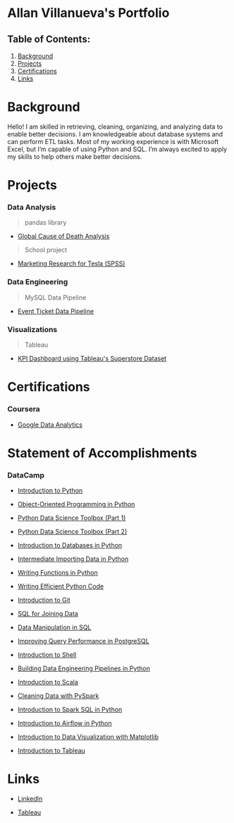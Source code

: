 # Allan Villanueva's Portfolio
## Table of Contents:
1) [Background](https://github.com/allan-villan/data-analysis-portfolio#background)
2) [Projects](https://github.com/allan-villan/data-analysis-portfolio#projects)
3) [Certifications](https://github.com/allan-villan/data-analysis-portfolio#certifications)
4) [Links](https://github.com/allan-villan/data-analysis-portfolio#links)

# Background
Hello! I am skilled in retrieving, cleaning, organizing, and analyzing data to enable better decisions. I am knowledgeable about database systems and can perform ETL tasks. Most of my working experience is with Microsoft Excel, but I’m capable of using Python and SQL. I’m always excited to apply my skills to help others make better decisions.

# Projects

### Data Analysis
> pandas library
- [Global Cause of Death Analysis](https://github.com/ko-allan/global-cause-of-death-analysis/blob/main/cause_of_deaths_analysis.ipynb)
> School project
- [Marketing Research for Tesla (SPSS)](https://github.com/ko-allan/csueb-MKTG-310-tesla)

### Data Engineering
> MySQL Data Pipeline
- [Event Ticket Data Pipeline](https://github.com/ko-allan/data-pipeline-test)

### Visualizations
> Tableau
- [KPI Dashboard using Tableau's Superstore Dataset](https://public.tableau.com/app/profile/allan.villanueva/viz/KPIDashboard-SalesProfitYOY/KPIDashboard)

# Certifications

### Coursera

- [Google Data Analytics](https://drive.google.com/file/d/1aJ199VKOuda-MRsihhmhu0J6NXSjpcF2/view?usp=sharing)

# Statement of Accomplishments

### DataCamp
- [Introduction to Python](https://drive.google.com/file/d/1_UhiU1DKiU5Lhz81LMCQQobhVl04TVoK/view?usp=sharing)

- [Object-Oriented Programming in Python](https://drive.google.com/file/d/19FHhnoRXA2jggukhdSMmk9goWVWY0D8w/view?usp=sharing)

- [Python Data Science Toolbox (Part 1)](https://drive.google.com/file/d/1awk9gmPruX-GDHj6C5vPOaPq34ECN3dz/view?usp=sharing)

- [Python Data Science Toolbox (Part 2)](https://drive.google.com/file/d/1qwWt1_FR-zMFk0ebP_x1RCiPilQqme0-/view?usp=sharing)

- [Introduction to Databases in Python](https://drive.google.com/file/d/1gfHypvu8BbYPkgZ5oCjAke6AJ_IXxud_/view?usp=sharing)

- [Intermediate Importing Data in Python](https://drive.google.com/file/d/1M1uR7p2lgtvlSbFXyX4OiIff3XTeUbxr/view?usp=sharing)

- [Writing Functions in Python](https://drive.google.com/file/d/1tHL4ObUebtm7-sREbv0tPC248HvSghai/view?usp=sharing)

- [Writing Efficient Python Code](https://drive.google.com/file/d/16Vc9bO2zKc5lZ40hmQgm1i4I3F1_k0DP/view?usp=sharing)

- [Introduction to Git](https://drive.google.com/file/d/1avKKrJE6HRkUSHYvoM6JrtE4WjON6gK0/view?usp=sharing)

- [SQL for Joining Data](https://drive.google.com/file/d/1nuLo8Soq-K2v03AqvTv0uOhVaiiPMeZ4/view?usp=sharing)

- [Data Manipulation in SQL](https://drive.google.com/file/d/1gMg7VcM2G_KWN3_HrIlIRXZ1F82WvI1T/view?usp=sharing)

- [Improving Query Performance in PostgreSQL](https://drive.google.com/file/d/19NTXUFtVaeiIZne3gYlgGYc93-nFT7H4/view?usp=sharing)

- [Introduction to Shell](https://drive.google.com/file/d/1K9PGIu-pQPBZJvaIbQId-jGq6G-PvR0m/view?usp=sharing)

- [Building Data Engineering Pipelines in Python](https://drive.google.com/file/d/1QYf_6kawMCadwVTlpPmRB-PeCQGJPPj_/view?usp=sharing)

- [Introduction to Scala](https://drive.google.com/file/d/1Dt7o2a0MjUEI-xzYUiwCjuOV69avUPg3/view?usp=sharing)

- [Cleaning Data with PySpark](https://drive.google.com/file/d/1eMxiJbdi0dnEUhBeo9gIs-ZjWydKt6JV/view?usp=sharing)

- [Introduction to Spark SQL in Python](https://drive.google.com/file/d/1Af9_erAwyabXI02cHeZftnIAYw8z-hhI/view?usp=sharing)

- [Introduction to Airflow in Python](https://drive.google.com/file/d/1CLT8AUr1LuUhgJzE69KsPKI178PSISaT/view?usp=sharing)

- [Introduction to Data Visualization with Matplotlib](https://drive.google.com/file/d/1rlIPqW9d6Ja8_A_vy9jsV0fs9q8VDI3s/view?usp=sharing)

- [Introduction to Tableau](https://drive.google.com/file/d/1ps1GmiUrH7Qn_JGunzCft7nXd8hNy6Xe/view?usp=sharing)

# Links
- [LinkedIn](https://www.linkedin.com/in/allanvde/)

- [Tableau](https://public.tableau.com/app/profile/allan.villanueva)

